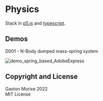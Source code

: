 
# Physics

Stack in [p5.js](https://p5js.org/) and [typescript](https://www.typescriptlang.org/).

## Demos

D001 - N-Body dumped mass-spring system

![demo_spring_based_AdobeExpress](https://user-images.githubusercontent.com/637225/201780525-42e91d06-2a68-48e6-994c-8348e4ab9599.gif)

## Copyright and License

Gaston Morixe 2022\
MIT License
